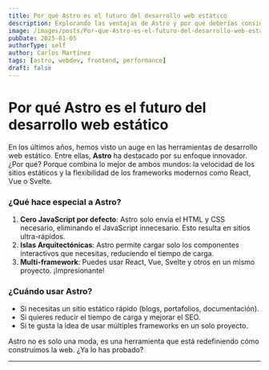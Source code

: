 ```yaml
---
title: Por qué Astro es el futuro del desarrollo web estático
description: Explorando las ventajas de Astro y por qué deberías considerarlo para tu próximo proyecto.
image: /images/posts/Por-que-Astro-es-el-futuro-del-desarrollo-web-estatico.webp
pubDate: 2025-01-05
authorType: self
author: Carlos Martínez
tags: [astro, webdev, frontend, performance]
draft: false
---
```


# Por qué Astro es el futuro del desarrollo web estático

En los últimos años, hemos visto un auge en las herramientas de desarrollo web estático. Entre ellas, **Astro** ha destacado por su enfoque innovador. ¿Por qué? Porque combina lo mejor de ambos mundos: la velocidad de los sitios estáticos y la flexibilidad de los frameworks modernos como React, Vue o Svelte.

### ¿Qué hace especial a Astro?

1. **Cero JavaScript por defecto**: Astro solo envía el HTML y CSS necesario, eliminando el JavaScript innecesario. Esto resulta en sitios ultra-rápidos.
2. **Islas Arquitectónicas**: Astro permite cargar solo los componentes interactivos que necesitas, reduciendo el tiempo de carga.
3. **Multi-framework**: Puedes usar React, Vue, Svelte y otros en un mismo proyecto. ¡Impresionante!

### ¿Cuándo usar Astro?

- Si necesitas un sitio estático rápido (blogs, portafolios, documentación).
- Si quieres reducir el tiempo de carga y mejorar el SEO.
- Si te gusta la idea de usar múltiples frameworks en un solo proyecto.

Astro no es solo una moda, es una herramienta que está redefiniendo cómo construimos la web. ¿Ya lo has probado?

---
